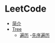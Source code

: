 # LeetCode
* [简介](README.md)
* [Tree](./Tree/README.md)
    - [遍历]()
        -[先序遍历](./Tree/preorderTraversal.md)

